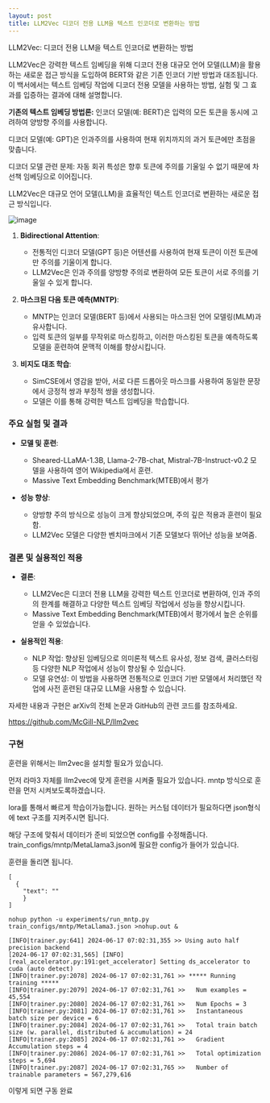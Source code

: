 ```yaml
---
layout: post
title: LLM2Vec 디코더 전용 LLM을 텍스트 인코더로 변환하는 방법
---
```


LLM2Vec: 디코더 전용 LLM을 텍스트 인코더로 변환하는 방법

LLM2Vec은 강력한 텍스트 임베딩을 위해 디코더 전용 대규모 언어 모델(LLM)을 활용하는 새로운 접근 방식을 도입하여 BERT와 같은 기존 인코더 기반 방법과 대조됩니다. 이 백서에서는 텍스트 임베딩 작업에 디코더 전용 모델을 사용하는 방법, 실험 및 그 효과를 입증하는 결과에 대해 설명합니다.




**기존의 텍스트 임베딩 방법론:**
인코더 모델(예: BERT)은 입력의 모든 토큰을 동시에 고려하여 양방향 주의를 사용합니다.

디코더 모델(예: GPT)은 인과주의를 사용하여 현재 위치까지의 과거 토큰에만 초점을 맞춥니다.

디코더 모델 관련 문제: 자동 회귀 특성은 향후 토큰에 주의를 기울일 수 없기 때문에 차선책 임베딩으로 이어집니다.


LLM2Vec은 대규모 언어 모델(LLM)을 효율적인 텍스트 인코더로 변환하는 새로운 접근 방식입니다.

![image](https://github.com/hypro2/hypro2.github.io/assets/84513149/93135dbc-a70d-490e-b03d-8e0056912833)

1. **Bidirectional Attention**:
   - 전통적인 디코더 모델(GPT 등)은 어텐션를 사용하여 현재 토큰이 이전 토큰에만 주의를 기울이게 합니다.
   - LLM2Vec은 인과 주의를 양방향 주의로 변환하여 모든 토큰이 서로 주의를 기울일 수 있게 합니다.

2. **마스크된 다음 토큰 예측(MNTP)**:
   - MNTP는 인코더 모델(BERT 등)에서 사용되는 마스크된 언어 모델링(MLM)과 유사합니다.
   - 입력 토큰의 일부를 무작위로 마스킹하고, 이러한 마스킹된 토큰을 예측하도록 모델을 훈련하여 문맥적 이해를 향상시킵니다.

3. **비지도 대조 학습**:
   - SimCSE에서 영감을 받아, 서로 다른 드롭아웃 마스크를 사용하여 동일한 문장에서 긍정적 쌍과 부정적 쌍을 생성합니다.
   - 모델은 이를 통해 강력한 텍스트 임베딩을 학습합니다.

### 주요 실험 및 결과

- **모델 및 훈련**:
  - Sheared-LLaMA-1.3B, Llama-2-7B-chat, Mistral-7B-Instruct-v0.2 모델을 사용하여 영어 Wikipedia에서 훈련.
  - Massive Text Embedding Benchmark(MTEB)에서 평가

- **성능 향상**:
  - 양방향 주의 방식으로 성능이 크게 향상되었으며, 주의 깊은 적용과 훈련이 필요함.
  - LLM2Vec 모델은 다양한 벤치마크에서 기존 모델보다 뛰어난 성능을 보여줌.

### 결론 및 실용적인 적용

- **결론**:
  - LLM2Vec은 디코더 전용 LLM을 강력한 텍스트 인코더로 변환하여, 인과 주의의 한계를 해결하고 다양한 텍스트 임베딩 작업에서 성능을 향상시킵니다.
  - Massive Text Embedding Benchmark(MTEB)에서 평가에서 높은 순위를 얻을 수 있었습니다. 

- **실용적인 적용**:
  - NLP 작업: 향상된 임베딩으로 의미론적 텍스트 유사성, 정보 검색, 클러스터링 등 다양한 NLP 작업에서 성능이 향상될 수 있습니다.
  - 모델 유연성: 이 방법을 사용하면 전통적으로 인코더 기반 모델에서 처리했던 작업에 사전 훈련된 대규모 LLM을 사용할 수 있습니다.

자세한 내용과 구현은 arXiv의 전체 논문과 GitHub의 관련 코드를 참조하세요.

https://github.com/McGill-NLP/llm2vec

### 구현

훈련을 위해서는 llm2vec을 설치할 필요가 있습니다. 

먼저 라마3 자체를 llm2vec에 맞게 훈련을 시켜줄 필요가 있습니다. mntp 방식으로 훈련을 먼저 시켜보도록하겠습니다.

lora를 통해서 빠르게 학습이가능합니다. 원하는 커스텀 데이터가 필요하다면 json형식에 text 구조를 지켜주시면 됩니다. 

해당 구조에 맞춰서 데이터가 준비 되었으면 config를 수정해줍니다. train_configs/mntp/MetaLlama3.json에 필요한 config가 들어가 있습니다. 

훈련을 돌리면 됩니다. 

```
[
  {
    "text": ""
	}
]
```
	
```
nohup python -u experiments/run_mntp.py train_configs/mntp/MetaLlama3.json >nohup.out &
```

```
[INFO|trainer.py:641] 2024-06-17 07:02:31,355 >> Using auto half precision backend
[2024-06-17 07:02:31,565] [INFO] [real_accelerator.py:191:get_accelerator] Setting ds_accelerator to cuda (auto detect)
[INFO|trainer.py:2078] 2024-06-17 07:02:31,761 >> ***** Running training *****
[INFO|trainer.py:2079] 2024-06-17 07:02:31,761 >>   Num examples = 45,554
[INFO|trainer.py:2080] 2024-06-17 07:02:31,761 >>   Num Epochs = 3
[INFO|trainer.py:2081] 2024-06-17 07:02:31,761 >>   Instantaneous batch size per device = 6
[INFO|trainer.py:2084] 2024-06-17 07:02:31,761 >>   Total train batch size (w. parallel, distributed & accumulation) = 24
[INFO|trainer.py:2085] 2024-06-17 07:02:31,761 >>   Gradient Accumulation steps = 4
[INFO|trainer.py:2086] 2024-06-17 07:02:31,761 >>   Total optimization steps = 5,694
[INFO|trainer.py:2087] 2024-06-17 07:02:31,765 >>   Number of trainable parameters = 567,279,616
```

이렇게 되면 구동 완료 

